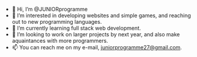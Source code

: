- 👋 Hi, I’m @JUNIORprogramme
- 👀 I’m interested in developing websites and simple games, and reaching out to new programming languages.
- 🌱 I’m currently learning full stack web development.
- 💞️ I’m looking to work on larger projects by next year, and also make aquaintances with more programmers.
- 📫 You can reach me on my e-mail, juniorprogramme27@gmail.com.

<!---
JUNIORprogramme/JUNIORprogramme is a ✨ special ✨ repository because its `JUNIORreadme.md` (this file) appears on your GitHub profile.
You can click the Preview link to take a look at your changes.
--->
